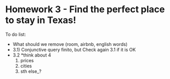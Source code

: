 # Homework 3 - Find the perfect place to stay in Texas!
 

To do list:

  * What should we remove (room, airbnb, english words)
  * 3.1) Conjunctive query finito, but Check again 3.1 if it is OK
  * 3.2
  *think about 4
    1. prices
    2. cities
    3. sth else_?
    
